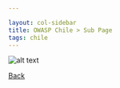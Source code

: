 ```yaml
---

layout: col-sidebar
title: OWASP Chile > Sub Page
tags: chile
---
```


![alt text](https://i.ibb.co/wR4M75k/Webp-net-resizeimage.jpg)

[Back](../index.md)
